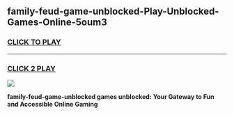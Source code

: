 
## family-feud-game-unblocked-Play-Unblocked-Games-Online-5oum3
<h3>
<a href="https://premium76.site?title=family-feud-game-unblocked&ref=24A">CLICK TO PLAY</a></h3>
<hr>

<h3>
<a href="https://premium76.site?title=family-feud-game-unblocked&ref=24A">CLICK 2 PLAY</a>
  
</h3>

<a href="https://premium76.site?title=family-feud-game-unblocked&ref=24A"><img src="https://clearcache.store/games.png"></a>


**family-feud-game-unblocked games unblocked: Your Gateway to Fun and Accessible Online Gaming**

